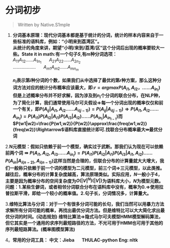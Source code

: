 <h1>
    分词初步
</h1>

>Written by Native.S1mple

1. **分词基本原理：现代分词基本都是基于统计的分词，统计的样本内容来自于一些标准的语料库，例如：“小明来到荔湾区”。**</br>**从统计的角度来讲，期望“小明/来到/荔湾/区”这个分词后出现的概率要较大一些。State it in math:有一个句子$S$,有$m$种分词选项：**</br>
$A_{11} A_{12}……A_{1n_1}$ $\quad$ $A_{21}A_{22}……A_{2n_2}$</br>
$………………$ $\quad$ $A_{m1}A_{m2}……A_{mn_m}$</br>     
**$n_i$表示第$i$种分词的个数，如果我们从中选择了最优的第$r$种方案，那么这种分词方法对应的统计分布概率应该最大，即:$r=argmaxP(A_{i1},A_{i2}，……A_{in_i})$**
**但是上述概率分布并不好求解，因为涉及到$n_i$个分词的联合分布，在NLP种，为了简化计算，我们通常使用马尔可夫假设$\Rightarrow$每一个分词出现的概率仅仅和前一个有关，即$P(A_{ij}|A_{i1},A_{i2}……A_{i(j-1)})=P(A_{ij}|A_{i(j-1)})\Rightarrow P(A_{i1},A_{i2}……A_{in_i})=P(A_{i1})P(A_{i2}|A_{i1})P(A_{i3}|A_{i2})……P(A_{in_i}|A_{in_{i-1}})$而$P(w1|w2)=\frac{P(w1,w2)}{P(w2)}\approx\frac{freq(w1,w2)}{freq(w2)}\Rightarrow$语料库直接统计即可.找联合分布概率最大$\Rrightarrow$最优分词**

2.**N元模型：假如只依赖于前一个模型，确实过于武断。那我们认为现在可以依赖前两个词$\Rrightarrow P(A_{i1},A_{i2},A_{i3}……A_{in_i})=P(A_{i1})P(A_{i2}|A_{i1})P(A_{i3}|A_{i1},A_{i2})……P(A_{in}|A_{i(n-2)},A_{i(n-1)})$这样当然是合理的，但联合分布的计算量就大大增大，我们一般称只依赖于前一个词的模型为二元模型，前三个词$\Rightarrow$三元模型，以此类推。越往后，概率分布的计算复杂度越高，算法原理类似。实际应用，$N$一般小于4，主要是因为概率分布的空间复杂度为$O(|V|^N) (|V|)$为语料库大小，$N$为模型元数。**
**问题：1.某些生僻词，或者相邻分词联合分布在语料库中没有，概率为0.$\Rightarrow$使用拉普拉斯平滑，即给一个较小的概率值。2.句子长，分词情况多，计算量大。**

3.**维特比算法与分词：对于一个有很多分词可能的长句，我们当然可以用暴力方法求解所有分词可能的概率，再找出最优分词方法。但是维特比可以大大简化求出最优分词的时间。(动态规划)**
**维特比算法$\Rightarrow$隐式马尔可夫模型HMM模型解码算法，但它其实是一个通用的求序列最短路径的方法，不光可用于HMM也可用于其他的序列最短路算法。(概率图模型算法)**

4。**常用的分词工具：**
**中文：Jieba $\quad$ THULAC-python**
**Eng: nltk**